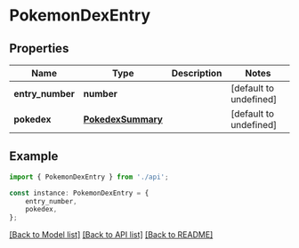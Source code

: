 # PokemonDexEntry


## Properties

Name | Type | Description | Notes
------------ | ------------- | ------------- | -------------
**entry_number** | **number** |  | [default to undefined]
**pokedex** | [**PokedexSummary**](PokedexSummary.md) |  | [default to undefined]

## Example

```typescript
import { PokemonDexEntry } from './api';

const instance: PokemonDexEntry = {
    entry_number,
    pokedex,
};
```

[[Back to Model list]](../README.md#documentation-for-models) [[Back to API list]](../README.md#documentation-for-api-endpoints) [[Back to README]](../README.md)
